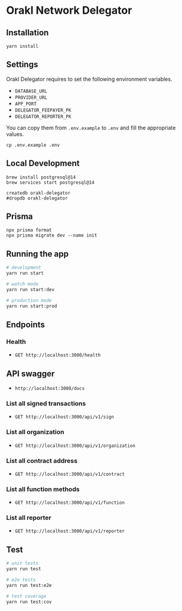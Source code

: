 # Orakl Network Delegator

## Installation

```shell
yarn install
```

## Settings

Orakl Delegator requires to set the following environment variables.

- `DATABASE_URL`
- `PROVIDER_URL`
- `APP_PORT`
- `DELEGATOR_FEEPAYER_PK`
- `DELEGATOR_REPORTER_PK`

You can copy them from `.env.example` to `.env` and fill the appropriate values.

```shell
cp .env.example .env
```

## Local Development

```shell
brew install postgresql@14
brew services start postgresql@14
```

```shell
createdb orakl-delegator
#dropdb orakl-delegator
```

## Prisma

```shell
npx prisma format
npx prisma migrate dev --name init
```

## Running the app

```bash
# development
yarn run start

# watch mode
yarn run start:dev

# production mode
yarn run start:prod
```

## Endpoints

### Health

- `GET http://localhost:3000/health`

## API swagger

- `http://localhost:3000/docs`

### List all signed transactions

- `GET http://localhost:3000/api/v1/sign`

### List all organization

- `GET http://localhost:3000/api/v1/organization`

### List all contract address

- `GET http://localhost:3000/api/v1/contract`

### List all function methods

- `GET http://localhost:3000/api/v1/function`

### List all reporter

- `GET http://localhost:3000/api/v1/reporter`

## Test

```bash
# unit tests
yarn run test

# e2e tests
yarn run test:e2e

# test coverage
yarn run test:cov
```
